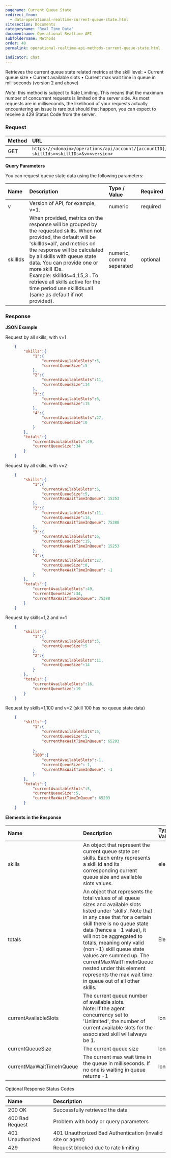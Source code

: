 ```yaml
---
pagename: Current Queue State
redirect_from:
  - data-operational-realtime-current-queue-state.html
sitesection: Documents
categoryname: "Real Time Data"
documentname: Operational Realtime API
subfoldername: Methods
order: 40
permalink: operational-realtime-api-methods-current-queue-state.html

indicator: chat
---
```


Retrieves the current queue state related metrics at the skill level:
•   Current queue size
•   Current available slots
•   Current max wait time in queue in milliseconds (version 2 and above)

*Note*: this method is subject to Rate Limiting. This means that the maximum number of concurrent requests is limited on the server side. As most requests are in milliseconds, the likelihood of your requests actually encountering an issue is rare but should that happen, you can expect to receive a 429 Status Code from the server.

### Request

| Method | URL |
| :------- | :----- |
| GET | `https://<domain>/operations/api/account/{accountID}/queuestate?skillIds=<skillIDs>&v=<version>` |

**Query Parameters**

You can request queue state data using the following parameters:

| Name | Description | Type / Value | Required |
| :------ | :------------- | :-------------- | :--- |
| v | Version of API, for example, v=1. | numeric | required |
| skillIds | When provided, metrics on the response will be grouped by the requested skills. When not provided, the default will be 'skillIds=all’, and metrics on the response will be calculated by all skills with queue state data. You can provide one or more skill IDs. <br> Example: skillIds=4,15,3 . To retrieve all skills active for the time period use skillIds=all (same as default if not provided). | numeric, comma separated | optional |

### Response

**JSON Example**

Request by all skills, with v=1

```json
    {  
        "skills":{  
            "1":{  
                "currentAvailableSlots":5,
                "currentQueueSize":5
            },
            "2":{  
                "currentAvailableSlots":11,
                "currentQueueSize":14
            },
            "3":{  
                "currentAvailableSlots":6,
                "currentQueueSize":15
            },
            "4":{  
                "currentAvailableSlots":27,
                "currentQueueSize":0
            }
        },
        "totals":{  
            "currentAvailableSlots":49,
            "currentQueueSize":34
        }
    }
```

Request by all skills, with v=2

```json
    {  
        "skills":{  
            "1":{  
                "currentAvailableSlots":5,
                "currentQueueSize":5,
                "currentMaxWaitTimeInQueue": 15253
            },
            "2":{  
                "currentAvailableSlots":11,
                "currentQueueSize":14,
                "currentMaxWaitTimeInQueue": 75388
            },
            "3":{  
                "currentAvailableSlots":6,
                "currentQueueSize":15,
                "currentMaxWaitTimeInQueue": 15253
            },
            "4":{  
                "currentAvailableSlots":27,
                "currentQueueSize":0,
                "currentMaxWaitTimeInQueue": -1
            }
        },
        "totals":{  
            "currentAvailableSlots":49,
            "currentQueueSize":34,
            "currentMaxWaitTimeInQueue": 75388
        }
    }
```

Request by skills=1,2 and v=1

```json
    {  
        "skills":{  
            "1":{  
                "currentAvailableSlots":5,
                "currentQueueSize":5
            },
            "2":{  
                "currentAvailableSlots":11,
                "currentQueueSize":14
            }
        },
        "totals":{  
            "currentAvailableSlots":16,
            "currentQueueSize":19
        }
    }
```

Request by skills=1,100 and v=2 (skill 100 has no queue state data)

```json
    {  
        "skills":{  
            "1":{  
                "currentAvailableSlots":5,
                "currentQueueSize":5,
                "currentMaxWaitTimeInQueue": 65203
                
            },
            "100":{  
                "currentAvailableSlots":-1,
                "currentQueueSize":-1,
                "currentMaxWaitTimeInQueue": -1
            }
        },
        "totals":{  
            "currentAvailableSlots":5,
            "currentQueueSize":5,
            "currentMaxWaitTimeInQueue": 65203
        }
    }
```

**Elements in the Response**

| Name | Description | Type / Value |
| :----- | :-------------- | :-------------- |
| skills | An object that represent the current queue state per skills. Each entry represents a skill id and its corresponding current queue size and available slots values. | element |
| totals | An object that represents the total values of all queue sizes and available slots listed under 'skills’. Note that in any case that for a certain skill there is no queue state data (hence a -1 value), it will not be aggregated to totals, meaning only valid (non -1) skill queue state values are summed up. The currentMaxWaitTimeInQueue nested under this element represents the max wait time in queue out of all other skills. | Element |
| currentAvailableSlots | The current queue number of available slots. <br> Note: If the agent concurrency set to 'Unlimited', the number of current available slots for the associated skill will always be 1. | long |
| currentQueueSize | The current queue size | long |
| currentMaxWaitTimeInQueue | The current max wait time in the queue in milliseconds. If no one is waiting in queue returns -1 | long 

Optional Response Status Codes

| Name | Description |
| :----- | :-------------- |
| 200 OK | Successfully retrieved the data |
| 400 Bad Request | Problem with body or query parameters |
| 401 Unauthorized | 401 Unauthorized Bad Authentication (invalid site or agent) |
| 429 | Request blocked due to rate limiting |
